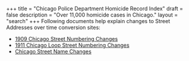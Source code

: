 +++
title = "Chicago Police Department Homicide Record Index"
draft = false
description = "Over 11,000 homicide cases in Chicago."
layout = "search"
+++
Following documents help explain changes to Street Addresses over time conversion sites:

- [1909 Chicago Street Numbering Changes](http://www.chsmedia.org/househistory/1909snc/start.pdf)
- [1911 Chicago Loop Street Numbering Changes](http://www.chsmedia.org/househistory/1911snc/start.pdf)
- [Chicago Street Name Changes](http://www.chsmedia.org/househistory/nameChanges/start.pdf)
